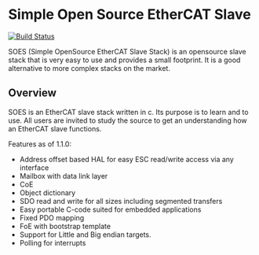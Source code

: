 Simple Open Source EtherCAT Slave
====
[![Build Status](https://travis-ci.org/OpenEtherCATsociety/SOES.svg?branch=master)](https://travis-ci.org/OpenEtherCATsociety/SOES)

SOES (Simple OpenSource EtherCAT Slave Stack) is an opensource slave
stack that is very easy to use and provides a small footprint. It is a
good alternative to more complex stacks on the market.

Overview
----
SOES is an EtherCAT slave stack written in c. Its purpose is to learn and
to use. All users are invited to study the source to get an understanding
how an EtherCAT slave functions.

Features as of 1.1.0:
 - Address offset based HAL for easy ESC read/write access via any
   interface
 - Mailbox with data link layer
 - CoE
 - Object dictionary
 - SDO read and write for all sizes including segmented transfers
 - Easy portable C-code suited for embedded applications
 - Fixed PDO mapping
 - FoE with bootstrap template
 - Support for Little and Big endian targets.
 - Polling for interrupts
